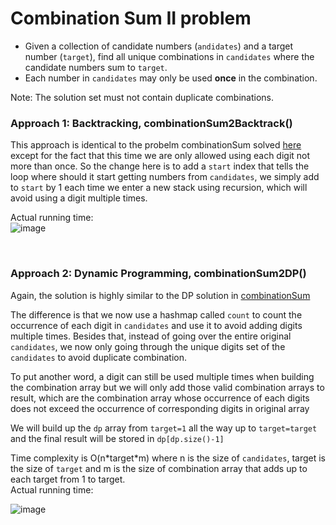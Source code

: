 # Combination Sum II problem
* Given a collection of candidate numbers (`andidates`) and a target number (`target`), find all unique combinations in `candidates` where the candidate numbers sum to `target`.
* Each number in `candidates` may only be used **once** in the combination.

Note: The solution set must not contain duplicate combinations.


### Approach 1: Backtracking, combinationSum2Backtrack()
This approach is identical to the probelm combinationSum solved [here](https://github.com/artisan1218/LeetCode-Solution/tree/main/combinationSum) except for the fact that this time we are only allowed using each digit not more than once. So the change here is to add a `start` index that tells the loop where should it start getting numbers from `candidates`, we simply add to `start` by 1 each time we enter a new stack using recursion, which will avoid using a digit multiple times.

Actual running time:\
![image](https://user-images.githubusercontent.com/25105806/122664169-82fcdd80-d154-11eb-9c26-ad77151a7ecf.png)


<br />

### Approach 2: Dynamic Programming, combinationSum2DP()
Again, the solution is highly similar to the DP solution in [combinationSum](https://github.com/artisan1218/LeetCode-Solution/tree/main/combinationSum)

The difference is that we now use a hashmap called `count` to count the occurrence of each digit in `candidates` and use it to avoid adding digits multiple times. Besides that, instead of going over the entire original `candidates`, we now only going through the unique digits set of the `candidates` to avoid duplicate combination.

To put another word, a digit can still be used multiple times when building the combination array but we will only add those valid combination arrays to result, which are the combination array whose occurrence of each digits does not exceed the occurrence of corresponding digits in original array

We will build up the `dp` array from `target=1` all the way up to `target=target` and the final result will be stored in `dp[dp.size()-1]`

Time complexity is O(n\*target\*m) where n is the size of `candidates`, target is the size of `target` and m is the size of combination array that adds up to each target from 1 to target.\
Actual running time:

![image](https://user-images.githubusercontent.com/25105806/122664230-01f21600-d155-11eb-82b4-f743fdb6e73d.png)


